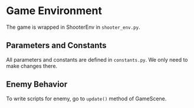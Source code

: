 # Game Environment

The game is wrapped in ShooterEnv in `shooter_env.py`.

## Parameters and Constants

All parameters and constants are defined in `constants.py`. We only need to make changes there.

## Enemy Behavior

To write scripts for enemy, go to `update()` method of GameScene.
